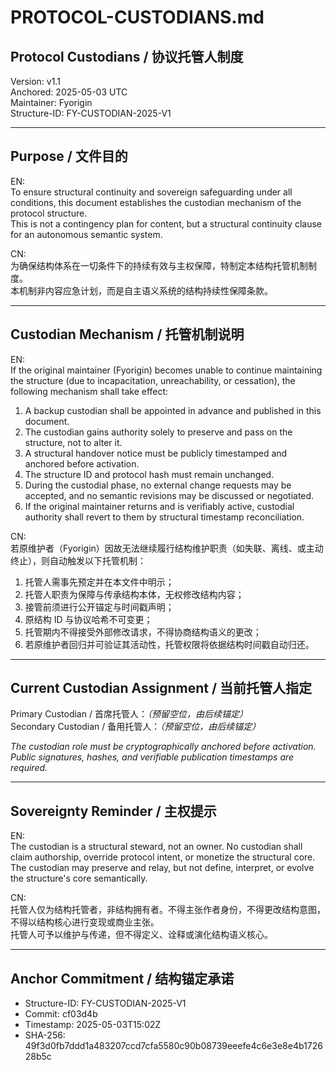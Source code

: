 # PROTOCOL-CUSTODIANS.md

## Protocol Custodians / 协议托管人制度

Version: v1.1  
Anchored: 2025-05-03 UTC  
Maintainer: Fyorigin  
Structure-ID: FY-CUSTODIAN-2025-V1

---

## Purpose / 文件目的

EN:  
To ensure structural continuity and sovereign safeguarding under all conditions, this document establishes the custodian mechanism of the protocol structure.  
This is not a contingency plan for content, but a structural continuity clause for an autonomous semantic system.

CN:  
为确保结构体系在一切条件下的持续有效与主权保障，特制定本结构托管机制制度。  
本机制非内容应急计划，而是自主语义系统的结构持续性保障条款。

---

## Custodian Mechanism / 托管机制说明

EN:  
If the original maintainer (Fyorigin) becomes unable to continue maintaining the structure (due to incapacitation, unreachability, or cessation), the following mechanism shall take effect:

1. A backup custodian shall be appointed in advance and published in this document.
2. The custodian gains authority solely to preserve and pass on the structure, not to alter it.
3. A structural handover notice must be publicly timestamped and anchored before activation.
4. The structure ID and protocol hash must remain unchanged.
5. During the custodial phase, no external change requests may be accepted, and no semantic revisions may be discussed or negotiated.
6. If the original maintainer returns and is verifiably active, custodial authority shall revert to them by structural timestamp reconciliation.

CN:  
若原维护者（Fyorigin）因故无法继续履行结构维护职责（如失联、离线、或主动终止），则自动触发以下托管机制：

1. 托管人需事先预定并在本文件中明示；
2. 托管人职责为保障与传承结构本体，无权修改结构内容；
3. 接管前须进行公开锚定与时间戳声明；
4. 原结构 ID 与协议哈希不可变更；
5. 托管期内不得接受外部修改请求，不得协商结构语义的更改；
6. 若原维护者回归并可验证其活动性，托管权限将依据结构时间戳自动归还。

---

## Current Custodian Assignment / 当前托管人指定

Primary Custodian / 首席托管人：*（预留空位，由后续锚定）*  
Secondary Custodian / 备用托管人：*（预留空位，由后续锚定）*  

*The custodian role must be cryptographically anchored before activation. Public signatures, hashes, and verifiable publication timestamps are required.*

---

## Sovereignty Reminder / 主权提示

EN:  
The custodian is a structural steward, not an owner. No custodian shall claim authorship, override protocol intent, or monetize the structural core.  
The custodian may preserve and relay, but not define, interpret, or evolve the structure's core semantically.

CN:  
托管人仅为结构托管者，非结构拥有者。不得主张作者身份，不得更改结构意图，不得以结构核心进行变现或商业主张。  
托管人可予以维护与传递，但不得定义、诠释或演化结构语义核心。

---

## Anchor Commitment / 结构锚定承诺

- Structure-ID: FY-CUSTODIAN-2025-V1  
- Commit: cf03d4b  
- Timestamp: 2025-05-03T15:02Z  
- SHA-256: 49f3d0fb7ddd1a483207ccd7cfa5580c90b08739eeefe4c6e3e8e4b172628b5c

<!-- STRUCTURE-ID: sha256:f5b7db247b1eb0d97674adde3f33f300c04f2ac18f696c65a512957f3176a20a uploaded_by: Fyorigin at 2025-05-04T15:16:27Z -->
